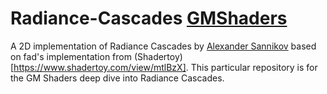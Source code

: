 # Radiance-Cascades [GMShaders](https://gmshaders.com)
A 2D implementation of Radiance Cascades by [Alexander Sannikov](https://drive.google.com/file/d/1L6v1_7HY2X-LV3Ofb6oyTIxgEaP4LOI6/view) based on fad's implementation from (Shadertoy)[https://www.shadertoy.com/view/mtlBzX]. This particular repository is for the GM Shaders deep dive into Radiance Cascades.
